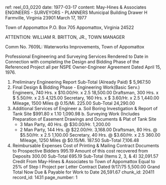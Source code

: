 ref: reel_03_0220
date: 1977-03-17
content: May-Hines & Associates
ENGINEERS - SURVEYORS - PLANNERS
Municipal Building
Drawer H
Farmville, Virginia 23901
March 17, 1977

Town of Appomattox
P.O. Box 705
Appomattox, Virginia 24522

ATTENTION: WILLIAM R. BRITTON, JR., TOWN MANAGER

Comm No. 7609L: Waterworks Improvements, Town of Appomattox

Professional Engineering and Surveying Services Rendered to
Date in Connection with completing the Design and Bidding Phase
of the Referenced Project all per NSPE Owner-Engineer Agreement
Dated April 15, 1976.
1. Preliminary Engineering Report
   Sub-Total (Already Paid)                   $ 5,967.50
2. Final Design & Bidding Phase - Engineering Work(Basic Serv.)
   Engineers, 740 Hrs. x $10.00/Hr. x 2.5     18,500.00
   Draftsman, 300 Hrs. x $ 5.50/Hr. x 2.5      4,125.00
   Secretary, 160 Hrs. x $ 3.60/Hr. x 2.5      1,440.00
   Mileage, 1500 Miles @ 0.15/Mi.                225.00
   Sub-Total                                  24,290.00
3. Additional Services of Engineer
   a. Soil Boring Investigation & Report of Tank Site
      $991.80 x 1.10                          1,090.98
   b. Surveying Work (Includes Preparation of Easement
      Drawings and Documents & Plat of Tank Site
      - 3 Man Party, 40 Hrs. @ $30.00/Hr.      1,200.00
      - 2 Man Party, 144 Hrs. @ $22.00/Hr.     3,168.00
      Draftsman, 80 Hrs. @ $5.50/Hr. x 2.5     1,100.00
      Secretary, 40 Hrs. @ $3.60/Hr. x 2.5       360.00
      Mileage, 1250 Miles @ $0.15/Mi.            187.50
    Sub-Total                                 7,106.48
4. Reimbursable Expenses
   Cost of Printing & Mailing Contract Documents to
   Prospective Bidders                          995.19
   Amount of this cost recovered from Deposits  300.00
    Sub-Total                                   695.19
    Sub-Total (Items 2, 3, & 4)               32,091.57
Credit From May-Hines & Associates to Town of Appomattox
Equal to 25% of Step I Project per Letter Contract Dated 9/17/75
                                                 5,500.00
Grand Total Now Due & Payable for Work to Date  26,591.67
chunk_id: 20411
record_id: 1431
page_number: 1

